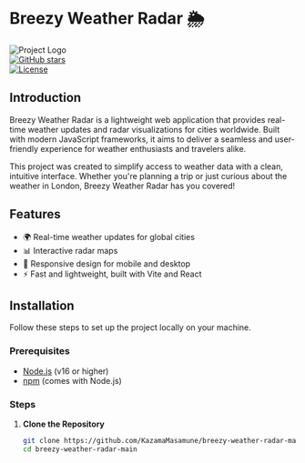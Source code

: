 # Breezy Weather Radar 🌦️

![Project Logo](https://via.placeholder.com/150.png?text=Weather+Radar)  
[![GitHub stars](https://img.shields.io/github/stars/KazamaMasamune/breezy-weather-radar-main)](https://github.com/KazamaMasamune/breezy-weather-radar-main/stargazers)  
[![License](https://img.shields.io/badge/license-MIT-blue.svg)](https://opensource.org/licenses/MIT)

## Introduction

Breezy Weather Radar is a lightweight web application that provides real-time weather updates and radar visualizations for cities worldwide. Built with modern JavaScript frameworks, it aims to deliver a seamless and user-friendly experience for weather enthusiasts and travelers alike.

This project was created to simplify access to weather data with a clean, intuitive interface. Whether you're planning a trip or just curious about the weather in London, Breezy Weather Radar has you covered!

## Features

- 🌍 Real-time weather updates for global cities
- 📊 Interactive radar maps
- 📱 Responsive design for mobile and desktop
- ⚡ Fast and lightweight, built with Vite and React

## Installation

Follow these steps to set up the project locally on your machine.

### Prerequisites
- [Node.js](https://nodejs.org) (v16 or higher)
- [npm](https://www.npmjs.com/) (comes with Node.js)

### Steps
1. **Clone the Repository**  
   ```bash
   git clone https://github.com/KazamaMasamune/breezy-weather-radar-main.git
   cd breezy-weather-radar-main
